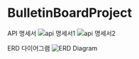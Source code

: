 # BulletinBoardProject

API 명세서
![api 명세서1](https://github.com/phantomrole/BulletinBoardProject/assets/35451795/3dd47e17-6583-47df-babf-f2e8ca7818a1)
![api 명세서2](https://github.com/phantomrole/BulletinBoardProject/assets/35451795/f39f1b29-6305-4f24-a7ca-272601f4e286)


ERD 다이어그램
![ERD Diagram](https://github.com/phantomrole/BulletinBoardProject/assets/35451795/6cfef41d-0ad6-4854-8526-50c4966958ee)
